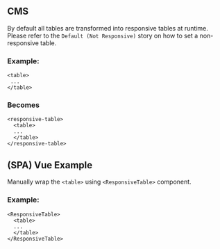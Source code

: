 ## CMS

By default all tables are transformed into responsive tables at runtime.  Please refer to the `Default (Not Responsive)` story on how to set a non-responsive table.

### Example:

```
<table>
 ...
</table>
```

### Becomes

```
<responsive-table>
  <table>
  ...
  </table>
</responsive-table>
```

## (SPA) Vue Example

Manually wrap the `<table>` using `<ResponsiveTable>` component.

### Example:

```
<ResponsiveTable>
  <table>
  ...
  </table>
</ResponsiveTable>
```